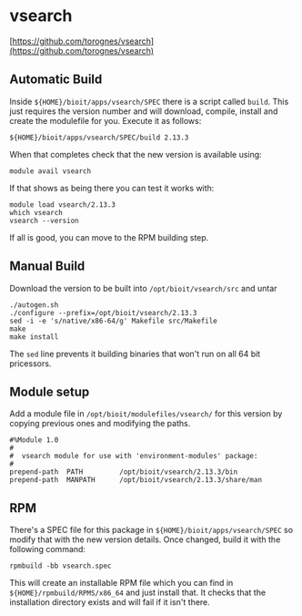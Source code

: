 # vsearch

[https://github.com/torognes/vsearch](https://github.com/torognes/vsearch)

## Automatic Build

Inside `${HOME}/bioit/apps/vsearch/SPEC` there is a script called `build`. This just requires the version number and will download, compile, install and create the modulefile for you. Execute it as follows: 

    ${HOME}/bioit/apps/vsearch/SPEC/build 2.13.3

When that completes check that the new version is available using:

    module avail vsearch

If that shows as being there you can test it works with:

    module load vsearch/2.13.3
    which vsearch
    vsearch --version

If all is good, you can move to the RPM building step.

## Manual Build

Download the version to be built into `/opt/bioit/vsearch/src` and untar

    ./autogen.sh
    ./configure --prefix=/opt/bioit/vsearch/2.13.3
    sed -i -e 's/native/x86-64/g' Makefile src/Makefile
    make
    make install

The `sed` line prevents it building binaries that won't run on all 64 bit pricessors.

## Module setup

Add a module file in `/opt/bioit/modulefiles/vsearch/` for this version by copying previous ones and modifying the paths.

    #%Module 1.0
    #
    #  vsearch module for use with 'environment-modules' package:
    #
    prepend-path  PATH         /opt/bioit/vsearch/2.13.3/bin
    prepend-path  MANPATH      /opt/bioit/vsearch/2.13.3/share/man

## RPM

There's a SPEC file for this package in `${HOME}/bioit/apps/vsearch/SPEC` so modify that with the new version details. Once changed, build it with the following command:

    rpmbuild -bb vsearch.spec

This will create an installable RPM file which you can find in `${HOME}/rpmbuild/RPMS/x86_64` and just install that. It checks that the installation directory exists and will fail if it isn't there.
